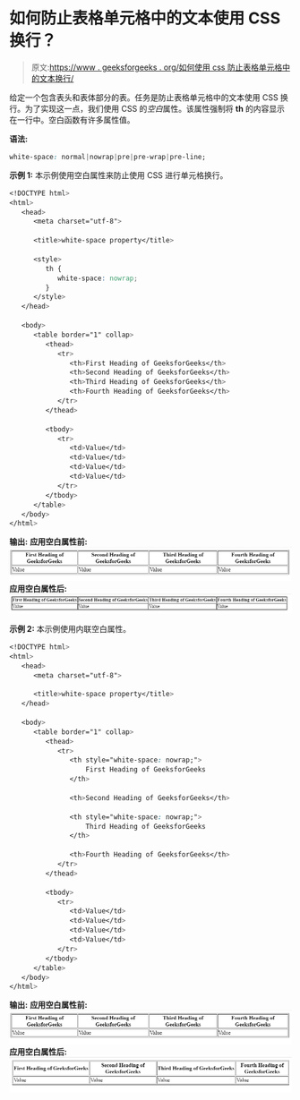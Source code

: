# 如何防止表格单元格中的文本使用 CSS 换行？

> 原文:[https://www . geeksforgeeks . org/如何使用 css 防止表格单元格中的文本换行/](https://www.geeksforgeeks.org/how-to-prevent-text-in-a-table-cell-from-wrapping-using-css/)

给定一个包含表头和表体部分的表。任务是防止表格单元格中的文本使用 CSS 换行。为了实现这一点，我们使用 CSS 的*空白*属性。该属性强制将 **th** 的内容显示在一行中。空白函数有许多属性值。

**语法:**

```css
white-space: normal|nowrap|pre|pre-wrap|pre-line;
```

**示例 1:** 本示例使用空白属性来防止使用 CSS 进行单元格换行。

```css
<!DOCTYPE html>
<html>
   <head>
      <meta charset="utf-8">

      <title>white-space property</title>

      <style>
         th {
            white-space: nowrap;
         }
      </style>
   </head>

   <body>
      <table border="1" collap>
         <thead>
            <tr>
               <th>First Heading of GeeksforGeeks</th>
               <th>Second Heading of GeeksforGeeks</th>
               <th>Third Heading of GeeksforGeeks</th>
               <th>Fourth Heading of GeeksforGeeks</th>
            </tr>
         </thead>

         <tbody>
            <tr>
               <td>Value</td>
               <td>Value</td>
               <td>Value</td>
               <td>Value</td>
            </tr>
         </tbody>
      </table>
   </body>
</html>
```

**输出:**
**应用空白属性前:**
![](img/f81d3b15ab328f8162dd3adf82ef3c5d.png)
**应用空白属性后:**
![](img/35cd58f9795055f9bbe2d178698227a3.png)

**示例 2:** 本示例使用内联空白属性。

```css
<!DOCTYPE html>
<html>
   <head>
      <meta charset="utf-8">

      <title>white-space property</title>
   </head>

   <body>
      <table border="1" collap>
         <thead>
            <tr>
               <th style="white-space: nowrap;">
                   First Heading of GeeksforGeeks
               </th>

               <th>Second Heading of GeeksforGeeks</th>

               <th style="white-space: nowrap;">
                   Third Heading of GeeksforGeeks
               </th>

               <th>Fourth Heading of GeeksforGeeks</th>
            </tr>
         </thead>

         <tbody>
            <tr>
               <td>Value</td>
               <td>Value</td>
               <td>Value</td>
               <td>Value</td>
            </tr>
         </tbody>
      </table>
   </body>
</html>
```

**输出:**
**应用空白属性前:**
![](img/f81d3b15ab328f8162dd3adf82ef3c5d.png)
**应用空白属性后:**
![](img/905761a631cc8547ae6e3d7f67a7537c.png)